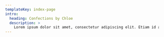 ```yaml
---
templateKey: index-page
intro:
  heading: Confections by Chloe
  description: >
    Lorem ipsum dolor sit amet, consectetur adipiscing elit. Etiam id arcu porttitor, mollis nibh a, venenatis odio. Mauris auctor aliquam lorem, eu suscipit justo. Mauris molestie luctus urna sit amet porttitor. Vestibulum in mi porta, aliquet ligula sit amet, sodales elit. Donec vel nulla rutrum, interdum dui eu, lacinia metus. Nulla tellus justo, faucibus id ullamcorper a, fermentum at dui. Curabitur maximus ipsum ut ultricies sodales. Nulla ut varius sapien, non pharetra augue. Nulla malesuada fringilla purus ut aliquam. Nunc a rhoncus tortor. Nulla mauris neque, pulvinar interdum mi a, vestibulum convallis mauris.
---
```

